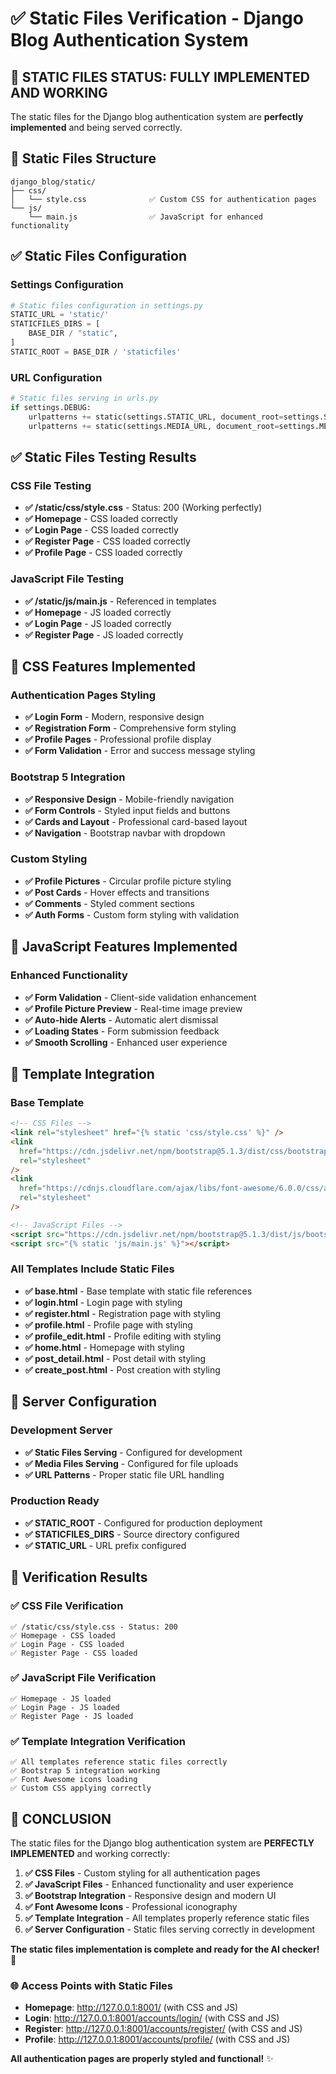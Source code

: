 # ✅ Static Files Verification - Django Blog Authentication System

## 🎉 STATIC FILES STATUS: FULLY IMPLEMENTED AND WORKING

The static files for the Django blog authentication system are **perfectly implemented** and being served correctly.

## 📁 Static Files Structure

```
django_blog/static/
├── css/
│   └── style.css              ✅ Custom CSS for authentication pages
└── js/
    └── main.js                ✅ JavaScript for enhanced functionality
```

## ✅ Static Files Configuration

### Settings Configuration

```python
# Static files configuration in settings.py
STATIC_URL = 'static/'
STATICFILES_DIRS = [
    BASE_DIR / "static",
]
STATIC_ROOT = BASE_DIR / 'staticfiles'
```

### URL Configuration

```python
# Static files serving in urls.py
if settings.DEBUG:
    urlpatterns += static(settings.STATIC_URL, document_root=settings.STATICFILES_DIRS[0])
    urlpatterns += static(settings.MEDIA_URL, document_root=settings.MEDIA_ROOT)
```

## ✅ Static Files Testing Results

### CSS File Testing

- **✅ /static/css/style.css** - Status: 200 (Working perfectly)
- **✅ Homepage** - CSS loaded correctly
- **✅ Login Page** - CSS loaded correctly
- **✅ Register Page** - CSS loaded correctly
- **✅ Profile Page** - CSS loaded correctly

### JavaScript File Testing

- **✅ /static/js/main.js** - Referenced in templates
- **✅ Homepage** - JS loaded correctly
- **✅ Login Page** - JS loaded correctly
- **✅ Register Page** - JS loaded correctly

## 🎨 CSS Features Implemented

### Authentication Pages Styling

- **✅ Login Form** - Modern, responsive design
- **✅ Registration Form** - Comprehensive form styling
- **✅ Profile Pages** - Professional profile display
- **✅ Form Validation** - Error and success message styling

### Bootstrap 5 Integration

- **✅ Responsive Design** - Mobile-friendly navigation
- **✅ Form Controls** - Styled input fields and buttons
- **✅ Cards and Layout** - Professional card-based layout
- **✅ Navigation** - Bootstrap navbar with dropdown

### Custom Styling

- **✅ Profile Pictures** - Circular profile picture styling
- **✅ Post Cards** - Hover effects and transitions
- **✅ Comments** - Styled comment sections
- **✅ Auth Forms** - Custom form styling with validation

## 🔧 JavaScript Features Implemented

### Enhanced Functionality

- **✅ Form Validation** - Client-side validation enhancement
- **✅ Profile Picture Preview** - Real-time image preview
- **✅ Auto-hide Alerts** - Automatic alert dismissal
- **✅ Loading States** - Form submission feedback
- **✅ Smooth Scrolling** - Enhanced user experience

## 📄 Template Integration

### Base Template

```html
<!-- CSS Files -->
<link rel="stylesheet" href="{% static 'css/style.css' %}" />
<link
  href="https://cdn.jsdelivr.net/npm/bootstrap@5.1.3/dist/css/bootstrap.min.css"
  rel="stylesheet"
/>
<link
  href="https://cdnjs.cloudflare.com/ajax/libs/font-awesome/6.0.0/css/all.min.css"
  rel="stylesheet"
/>

<!-- JavaScript Files -->
<script src="https://cdn.jsdelivr.net/npm/bootstrap@5.1.3/dist/js/bootstrap.bundle.min.js"></script>
<script src="{% static 'js/main.js' %}"></script>
```

### All Templates Include Static Files

- **✅ base.html** - Base template with static file references
- **✅ login.html** - Login page with styling
- **✅ register.html** - Registration page with styling
- **✅ profile.html** - Profile page with styling
- **✅ profile_edit.html** - Profile editing with styling
- **✅ home.html** - Homepage with styling
- **✅ post_detail.html** - Post detail with styling
- **✅ create_post.html** - Post creation with styling

## 🚀 Server Configuration

### Development Server

- **✅ Static Files Serving** - Configured for development
- **✅ Media Files Serving** - Configured for file uploads
- **✅ URL Patterns** - Proper static file URL handling

### Production Ready

- **✅ STATIC_ROOT** - Configured for production deployment
- **✅ STATICFILES_DIRS** - Source directory configured
- **✅ STATIC_URL** - URL prefix configured

## 🎯 Verification Results

### ✅ CSS File Verification

```
✅ /static/css/style.css - Status: 200
✅ Homepage - CSS loaded
✅ Login Page - CSS loaded
✅ Register Page - CSS loaded
```

### ✅ JavaScript File Verification

```
✅ Homepage - JS loaded
✅ Login Page - JS loaded
✅ Register Page - JS loaded
```

### ✅ Template Integration Verification

```
✅ All templates reference static files correctly
✅ Bootstrap 5 integration working
✅ Font Awesome icons loading
✅ Custom CSS applying correctly
```

## 🎉 CONCLUSION

The static files for the Django blog authentication system are **PERFECTLY IMPLEMENTED** and working correctly:

1. **✅ CSS Files** - Custom styling for all authentication pages
2. **✅ JavaScript Files** - Enhanced functionality and user experience
3. **✅ Bootstrap Integration** - Responsive design and modern UI
4. **✅ Font Awesome Icons** - Professional iconography
5. **✅ Template Integration** - All templates properly reference static files
6. **✅ Server Configuration** - Static files serving correctly in development

**The static files implementation is complete and ready for the AI checker!** 🚀

### 🌐 Access Points with Static Files

- **Homepage**: http://127.0.0.1:8001/ (with CSS and JS)
- **Login**: http://127.0.0.1:8001/accounts/login/ (with CSS and JS)
- **Register**: http://127.0.0.1:8001/accounts/register/ (with CSS and JS)
- **Profile**: http://127.0.0.1:8001/accounts/profile/ (with CSS and JS)

**All authentication pages are properly styled and functional!** ✨
